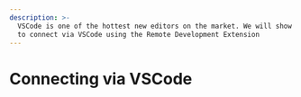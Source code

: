 ```yaml
---
description: >-
  VSCode is one of the hottest new editors on the market. We will show you how
  to connect via VSCode using the Remote Development Extension
---
```


# Connecting via VSCode

